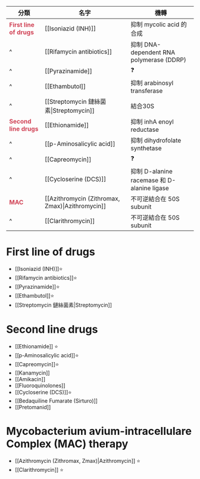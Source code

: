 | 分類                                                       | 名字                                             | 機轉                                        |
| ---------------------------------------------------------- | ------------------------------------------------ | ------------------------------------------- |
| **<span style="color:#d04255">First line of drugs</span>** | [[Isoniazid (INH)]]                              | 抑制 mycolic acid 的合成                    |
| ^                                                          | [[Rifamycin antibiotics]]                        | 抑制 DNA-dependent RNA polymerase (DDRP)    |
| ^                                                          | [[Pyrazinamide]]                                 | ❓                                          |
| ^                                                          | [[Ethambutol]]                                   | 抑制 arabinosyl transferase                 |
| ^                                                          | [[Streptomycin 鏈絲菌素\|Streptomycin]]          | 結合30S                                            |
| **<span style="color:#d04255">Second line drugs</span>**   | [[Ethionamide]]                                  | 抑制 inhA enoyl reductase                   |
| ^                                                          | [[p-Aminosalicylic acid]]                        | 抑制 dihydrofolate synthetase               |
| ^                                                          | [[Capreomycin]]                                  | ❓                                          |
| ^                                                          | [[Cycloserine (DCS)]]                            | 抑制 D-alanine racemase 和 D-alanine ligase |
| **<span style="color:#d04255">MAC</span>**                 | [[Azithromycin (Zithromax, Zmax)\|Azithromycin]] | 不可逆結合在 50S subunit                    |
| ^                                                          | [[Clarithromycin]]                               | 不可逆結合在 50S subunit                    |

# First line of drugs
- [[Isoniazid (INH)]]⭐
- [[Rifamycin antibiotics]]⭐
- [[Pyrazinamide]]⭐
- [[Ethambutol]]⭐
- [[Streptomycin 鏈絲菌素|Streptomycin]]
# Second line drugs
- [[Ethionamide]] ⭐
- [[p-Aminosalicylic acid]]⭐
- [[Capreomycin]]⭐
- [[Kanamycin]]
- [[Amikacin]] 
- [[Fluoroquinolones]]
- [[Cycloserine (DCS)]]⭐
- [[Bedaquiline Fumarate (Sirturo)]]
- [[Pretomanid]]
# Mycobacterium avium-intracellulare Complex (MAC) therapy
- [[Azithromycin (Zithromax, Zmax)|Azithromycin]] ⭐
- [[Clarithromycin]] ⭐